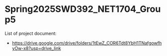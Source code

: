 # Spring2025SWD392_NET1704_Group5
List of project document:
- https://drive.google.com/drive/folders/1tEwZ_COR6Tdt8YbH1TNafgowfhyOw-x8?usp=drive_link
  
